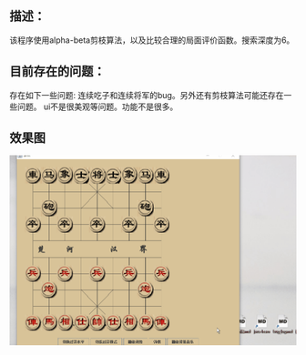 ## 描述：
该程序使用alpha-beta剪枝算法，以及比较合理的局面评价函数。搜索深度为6。

## 目前存在的问题：
存在如下一些问题: 连续吃子和连续将军的bug。另外还有剪枝算法可能还存在一些问题。
ui不是很美观等问题。功能不是很多。

## 效果图
![效果图](pic/snapshot.gif)